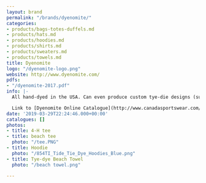 ```yaml
---
layout: brand
permalink: "/brands/dyenomite/"
categories:
- products/bags-totes-duffels.md
- products/hats.md
- products/hoodies.md
- products/shirts.md
- products/sweaters.md
- products/towels.md
title: Dyenomite
logo: "/dyenomite-logo.png"
website: http://www.dyenomite.com/
pdfs:
- "/dyenomite-2017.pdf"
info: |-
  All hand-dyed in the USA. Can even produce custom tye-die designs (subject to minimums)

  Link to [Dyenomite Online Catalogue](http://www.canadasportswear.com/eCatalogues1.aspx?Cat=01)
date: '2019-03-29T22:24:46.000+00:00'
catalogues: []
photos:
- title: 4-H tee
- title: beach tee
  photo: "/tee.PNG"
- title: Hoodie
  photo: "/854TI_Tide_Tie_Dye_Hoodies_Blue.png"
- title: Tye-dye Beach Towel
  photo: "/beach towel.png"

---
```

